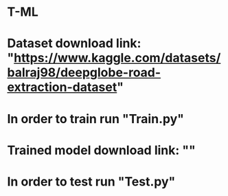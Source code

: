 # T-ML
# Dataset download link: "https://www.kaggle.com/datasets/balraj98/deepglobe-road-extraction-dataset"
# In order to train run "Train.py"
# Trained model download link: ""
# In order to test run "Test.py"
